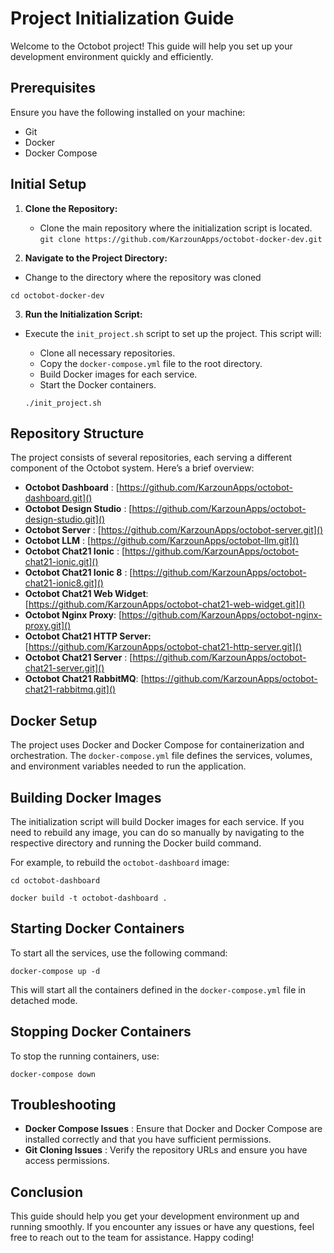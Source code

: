 # Project Initialization Guide

Welcome to the Octobot project! This guide will help you set up your development environment quickly and efficiently.

## Prerequisites

Ensure you have the following installed on your machine:

- Git
- Docker
- Docker Compose

## Initial Setup

1. **Clone the Repository:**

   - Clone the main repository where the initialization script is located.
```git clone https://github.com/KarzounApps/octobot-docker-dev.git```
2. **Navigate to the Project Directory:**

- Change to the directory where the repository was cloned

```cd octobot-docker-dev```

3. **Run the Initialization Script:**

- Execute the `init_project.sh` script to set up the project. This script will:

  - Clone all necessary repositories.
  - Copy the `docker-compose.yml` file to the root directory.
  - Build Docker images for each service.
  - Start the Docker containers.

  `./init_project.sh`

## Repository Structure

The project consists of several repositories, each serving a different component of the Octobot system. Here’s a brief overview:

- **Octobot Dashboard** : [https://github.com/KarzounApps/octobot-dashboard.git]()
- **Octobot Design Studio** : [https://github.com/KarzounApps/octobot-design-studio.git]()
- **Octobot Server** : [https://github.com/KarzounApps/octobot-server.git]()
- **Octobot LLM** : [https://github.com/KarzounApps/octobot-llm.git]()
- **Octobot Chat21 Ionic** : [https://github.com/KarzounApps/octobot-chat21-ionic.git]()
- **Octobot Chat21 Ionic 8** : [https://github.com/KarzounApps/octobot-chat21-ionic8.git]()
- **Octobot Chat21 Web Widget**: [https://github.com/KarzounApps/octobot-chat21-web-widget.git]()
- **Octobot Nginx Proxy**: [https://github.com/KarzounApps/octobot-nginx-proxy.git]()
- **Octobot Chat21 HTTP Server:** [https://github.com/KarzounApps/octobot-chat21-http-server.git]()
- **Octobot Chat21 Server** : [https://github.com/KarzounApps/octobot-chat21-server.git]()
- **Octobot Chat21 RabbitMQ**: [https://github.com/KarzounApps/octobot-chat21-rabbitmq.git]()

## Docker Setup

The project uses Docker and Docker Compose for containerization and orchestration. The `docker-compose.yml` file defines the services, volumes, and environment variables needed to run the application.

## Building Docker Images

The initialization script will build Docker images for each service. If you need to rebuild any image, you can do so manually by navigating to the respective directory and running the Docker build command.

For example, to rebuild the `octobot-dashboard` image:

```cd octobot-dashboard```

```docker build -t octobot-dashboard .```

## Starting Docker Containers

To start all the services, use the following command:

```docker-compose up -d```

This will start all the containers defined in the `docker-compose.yml` file in detached mode.

## Stopping Docker Containers

To stop the running containers, use:

```docker-compose down```

## Troubleshooting

- **Docker Compose Issues** : Ensure that Docker and Docker Compose are installed correctly and that you have sufficient permissions.
- **Git Cloning Issues** : Verify the repository URLs and ensure you have access permissions.

## Conclusion

This guide should help you get your development environment up and running smoothly. If you encounter any issues or have any questions, feel free to reach out to the team for assistance. Happy coding!
